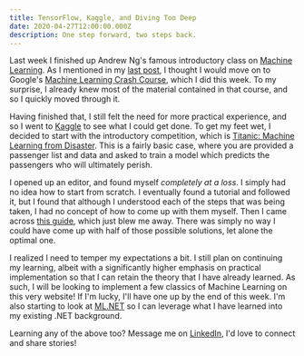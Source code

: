 ```yaml
---
title: TensorFlow, Kaggle, and Diving Too Deep
date: 2020-04-27T12:00:00.000Z
description: One step forward, two steps back.
---
```


Last week I finished up Andrew Ng's famous introductory class on [Machine Learning](https://www.coursera.org/learn/machine-learning). As I mentioned in my [last post](https://henryjin.dev/writing/my-first-steps-toward-machine-learning), I thought I would move on to Google's [Machine Learning Crash Course](https://developers.google.com/machine-learning/crash-course), which I did this week. To my surprise, I already knew most of the material contained in that course, and so I quickly moved through it.

Having finished that, I still felt the need for more practical experience, and so I went to [Kaggle](https://www.kaggle.com/henryjin3) to see what I could get done. To get my feet wet, I decided to start with the introductory competition, which is [Titanic: Machine Learning from Disaster](https://www.kaggle.com/c/titanic). This is a fairly basic case, where you are provided a passenger list and data and asked to train a model which predicts the passengers who will ultimately perish.

I opened up an editor, and found myself _completely at a loss_. I simply had no idea how to start from scratch. I eventually found a tutorial and followed it, but I found that although I understood each of the steps that was being taken, I had no concept of how to come up with them myself. Then I came across [this guide](https://www.kaggle.com/pliptor/how-am-i-doing-with-my-score), which just blew me away. There was simply no way I could have come up with half of those possible solutions, let alone the optimal one.

I realized I need to temper my expectations a bit. I still plan on continuing my learning, albeit with a significantly higher emphasis on practical implementation so that I can retain the theory that I have already learned. As such, I will be looking to implement a few classics of Machine Learning on this very website! If I'm lucky, I'll have one up by the end of this week. I'm also starting to look at [ML.NET](https://dotnet.microsoft.com/apps/machinelearning-ai/ml-dotnet) so I can leverage what I have learned into my existing .NET background.

Learning any of the above too? Message me on [LinkedIn](https://www.linkedin.com/in/henry-jin/), I'd love to connect and share stories!

